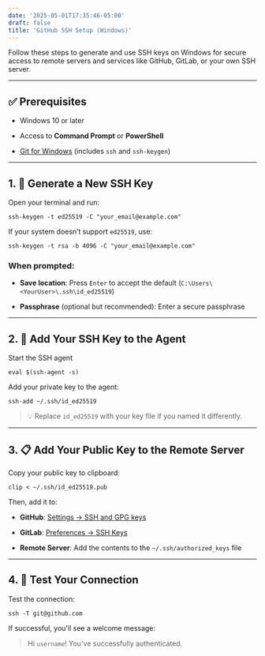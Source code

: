 ```yaml
---
date: '2025-05-01T17:35:46-05:00'
draft: false
title: 'GitHub SSH Setup (Windows)'
---
```


Follow these steps to generate and use SSH keys on Windows for secure access to remote servers and services like GitHub, GitLab, or your own SSH server.

---

## ✅ Prerequisites

- Windows 10 or later
    
- Access to **Command Prompt** or **PowerShell**
    
- [Git for Windows](https://git-scm.com/download/win) (includes `ssh` and `ssh-keygen`)
    

---

## 1. 🧰 Generate a New SSH Key

Open your terminal and run:

`ssh-keygen -t ed25519 -C "your_email@example.com"`

If your system doesn’t support `ed25519`, use:

`ssh-keygen -t rsa -b 4096 -C "your_email@example.com"`

### When prompted:

- **Save location**: Press `Enter` to accept the default (`C:\Users\<YourUser>\.ssh\id_ed25519`)
    
- **Passphrase** (optional but recommended): Enter a secure passphrase
    

---

## 2. 🔑 Add Your SSH Key to the Agent

Start the SSH agent

`eval $(ssh-agent -s)`

Add your private key to the agent:

`ssh-add ~/.ssh/id_ed25519`

> 💡 Replace `id_ed25519` with your key file if you named it differently.

---

## 3. 📋 Add Your Public Key to the Remote Server

Copy your public key to clipboard:

`clip < ~/.ssh/id_ed25519.pub`

Then, add it to:

- **GitHub**: [Settings → SSH and GPG keys](https://github.com/settings/keys)
    
- **GitLab**: [Preferences → SSH Keys](https://gitlab.com/-/profile/keys)
    
- **Remote Server**: Add the contents to the `~/.ssh/authorized_keys` file
    

---

## 4. 🧪 Test Your Connection

Test the connection:

`ssh -T git@github.com`

If successful, you'll see a welcome message:

> Hi `username`! You've successfully authenticated.
